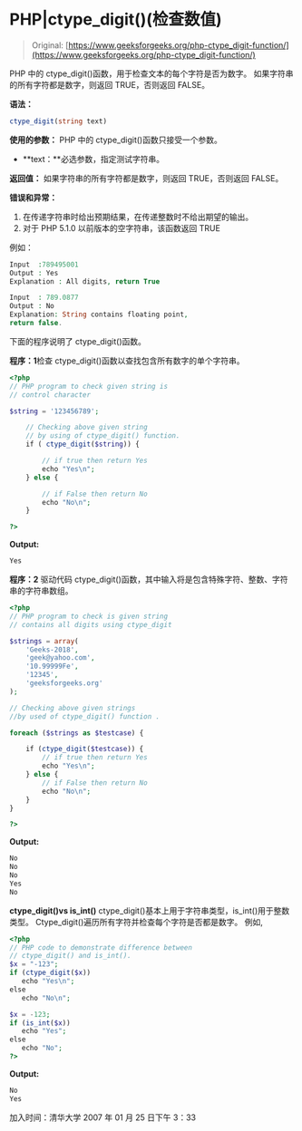 # PHP|ctype_digit()(检查数值)

> Original: [https://www.geeksforgeeks.org/php-ctype_digit-function/](https://www.geeksforgeeks.org/php-ctype_digit-function/)

PHP 中的 ctype_digit()函数，用于检查文本的每个字符是否为数字。 如果字符串的所有字符都是数字，则返回 TRUE，否则返回 FALSE。

**语法：**

```php
ctype_digit(string text)

```

**使用的参数：**
PHP 中的 ctype_digit()函数只接受一个参数。

*   **text：**必选参数，指定测试字符串。

**返回值：**
如果字符串的所有字符都是数字，则返回 TRUE，否则返回 FALSE。

**错误和异常：**

1.  在传递字符串时给出预期结果，在传递整数时不给出期望的输出。
2.  对于 PHP 5.1.0 以前版本的空字符串，该函数返回 TRUE

例如：

```php
Input  :789495001
Output : Yes
Explanation : All digits, return True

Input  : 789.0877
Output : No
Explanation: String contains floating point, 
return false.                   

```

下面的程序说明了 ctype_digit()函数。

**程序：1**检查 ctype_digit()函数以查找包含所有数字的单个字符串。

```php
<?php
// PHP program to check given string is 
// control character

$string = '123456789';

    // Checking above given string 
    // by using of ctype_digit() function.
    if ( ctype_digit($string)) {

        // if true then return Yes
        echo "Yes\n";
    } else {

        // if False then return No
        echo "No\n";
    }

?>
```

**Output:**

```php
Yes

```

**程序：2**
驱动代码 ctype_digit()函数，其中输入将是包含特殊字符、整数、字符串的字符串数组。

```php
<?php
// PHP program to check is given string
// contains all digits using ctype_digit

$strings = array(
    'Geeks-2018',
    'geek@yahoo.com',
    '10.99999Fe',
    '12345',
    'geeksforgeeks.org'
);

// Checking above given strings 
//by used of ctype_digit() function .

foreach ($strings as $testcase) {

    if (ctype_digit($testcase)) {
        // if true then return Yes
        echo "Yes\n";
    } else {
        // if False then return No
        echo "No\n";
    }
}

?>
```

**Output:**

```php
No
No
No
Yes
No

```

**ctype_digit()vs is_int()**
ctype_digit()基本上用于字符串类型，is_int()用于整数类型。 Ctype_digit()遍历所有字符并检查每个字符是否都是数字。 例如,

```php
<?php
// PHP code to demonstrate difference between
// ctype_digit() and is_int().
$x = "-123";
if (ctype_digit($x))
   echo "Yes\n";
else 
   echo "No\n";

$x = -123;
if (is_int($x))
   echo "Yes";
else 
   echo "No";
?>
```

**Output:**

```php
No
Yes

```

加入时间：清华大学 2007 年 01 月 25 日下午 3：33
